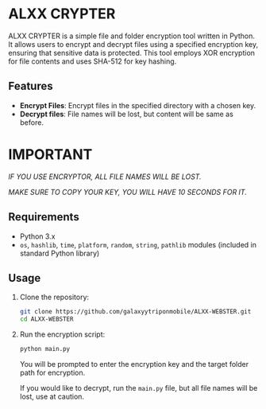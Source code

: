 
# ALXX CRYPTER

ALXX CRYPTER is a simple file and folder encryption tool written in Python. It allows users to encrypt and decrypt files using a specified encryption key, ensuring that sensitive data is protected. This tool employs XOR encryption for file contents and uses SHA-512 for key hashing.

## Features

- **Encrypt Files**: Encrypt files in the specified directory with a chosen key.
- **Decrypt files**: File names will be lost, but content will be same as before.

# IMPORTANT
*IF YOU USE ENCRYPTOR, ALL FILE NAMES WILL BE LOST.*

*MAKE SURE TO COPY YOUR KEY, YOU WILL HAVE 10 SECONDS FOR IT.*

## Requirements

- Python 3.x
- `os`, `hashlib`, `time`, `platform`, `random`, `string`, `pathlib` modules (included in standard Python library)

## Usage

1. Clone the repository:

   ```bash
   git clone https://github.com/galaxyytriponmobile/ALXX-WEBSTER.git
   cd ALXX-WEBSTER
   ```

2. Run the encryption script:

   ```bash
   python main.py
   ```

   You will be prompted to enter the encryption key and the target folder path for encryption.

   If you would like to decrypt, run the `main.py` file, but all file names will be lost, use at caution.

